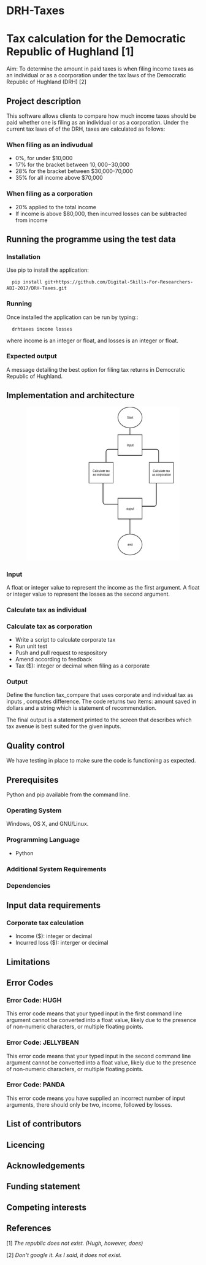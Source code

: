 # DRH-Taxes
# Tax calculation for the Democratic Republic of Hughland [1]

Aim: To determine the amount in paid taxes is when filing income taxes as an individual or as a coorporation under the tax laws of the Democratic Republic of Hughland (DRH) [2]

## Project description
This software allows clients to compare how much income taxes should be paid whether one is filing as an individual or as a corporation. 
Under the current tax laws of of the DRH, taxes are calculated as follows:

### When filing as an indivudual
- 0%, for under $10,000
- 17% for the bracket between $10,000-$30,000
- 28% for the bracket between $30,000-70,000
- 35% for all income above $70,000

### When filing as a corporation
- 20% applied to the total income
- If income is above $80,000, then incurred losses can be subtracted from income

## Running the programme using the test data

### Installation

Use pip to install the application:
```
  pip install git+https://github.com/Digital-Skills-For-Researchers-ABI-2017/DRH-Taxes.git
```
### Running

Once installed the application can be run by typing::
```
  drhtaxes income losses
```
where income is an integer or float, and losses is an integer or float.

### Expected output
A message detailing the best option for filing tax returns in Democratic Republic of Hughland.

## Implementation and architecture

<center><img src=images/DRH-taxes-top-level-flowchart.png width=400 height=400 /></center>

### Input
A float or integer value to represent the income as the first argument.  A float or integer value to represent the losses as the second argument.

### Calculate tax as individual
### Calculate tax as corporation
- Write a script to calculate corporate tax
- Run unit test
- Push and pull request to respository
- Amend according to feedback
- Tax ($): integer or decimal when filing as a corporate 

### Output
Define the function tax_compare that uses corporate and individual tax as inputs , computes difference. The code returns two items: amount saved in dollars and a string which is statement of recommendation.

The final output is a statement printed to the screen that describes which tax avenue is best suited for the given inputs.

## Quality control

We have testing in place to make sure the code is functioning as expected.

## Prerequisites

Python and pip available from the command line.

### Operating System

Windows, OS X, and GNU/Linux.

### Programming Language
- Python

### Additional System Requirements

### Dependencies

## Input data requirements
### Corporate tax calculation
- Income ($): integer or decimal
- Incurred loss ($): interger or decimal

## Limitations

## Error Codes

### Error Code: HUGH
This error code means that your typed input in the first command line argument cannot be converted into a float value, likely due to the presence of non-numeric characters, or multiple floating points.

### Error Code: JELLYBEAN
This error code means that your typed input in the second command line argument cannot be converted into a float value, likely due to the presence of non-numeric characters, or multiple floating points.

### Error Code: PANDA
This error code means you have supplied an incorrect number of input arguments, there should only be two, income, followed by losses.

## List of contributors

## Licencing

## Acknowledgements

## Funding statement

## Competing interests

## References






[1] *The republic does not exist. (Hugh, however, does)*

[2] *Don't google it. As I said, it does not exist.*
